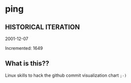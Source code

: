 # ping

## HISTORICAL ITERATION
2001-12-07

Incremented: 1649

## What is this?? 
Linux skills to hack the github commit visualization chart `;-)`
